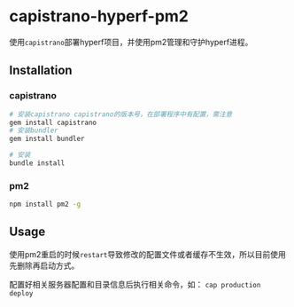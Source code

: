 # capistrano-hyperf-pm2
使用`capistrano`部署hyperf项目，并使用pm2管理和守护hyperf进程。

## Installation

### capistrano
```bash
# 安装capistrano capistrano的版本号，在部署程序中有配置，需注意
gem install capistrano
# 安装bundler
gem install bundler

# 安装
bundle install
```

### pm2
```bash
npm install pm2 -g
```

## Usage
使用pm2重启的时候`restart`导致修改的配置文件或者缓存不生效，所以目前使用先删除再启动方式。

配置好相关服务器配置和目录信息后执行相关命令，如：
`cap production deploy`